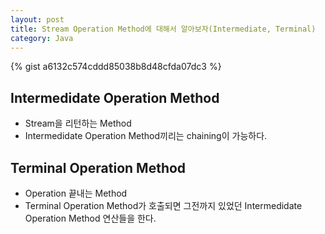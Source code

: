 ```yaml
---
layout: post
title: Stream Operation Method에 대해서 알아보자(Intermediate, Terminal)
category: Java
---
```


{% gist a6132c574cddd85038b8d48cfda07dc3 %}

## Intermedidate Operation Method
- Stream을 리턴하는 Method
- Intermedidate Operation Method끼리는 chaining이 가능하다.

## Terminal Operation Method
- Operation 끝내는 Method
- Terminal Operation Method가 호출되면 그전까지 있었던 Intermedidate Operation Method 연산들을 한다.